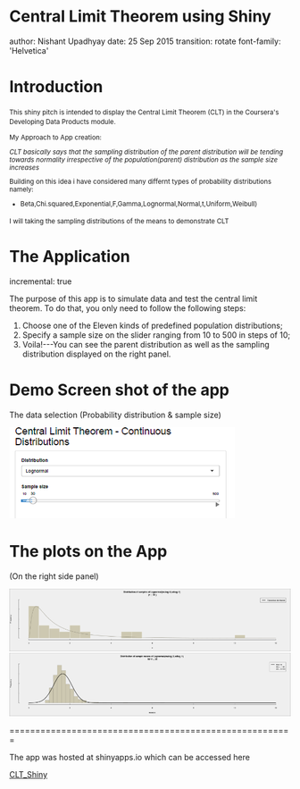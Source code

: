

Central Limit Theorem using Shiny
========================================================
author: Nishant Upadhyay
date: 25 Sep 2015
transition: rotate 
font-family: 'Helvetica'

Introduction
========================================================

<small>This shiny pitch is intended to display the Central Limit Theorem (CLT) in the Coursera's Developing Data Products module.

My Approach to App creation:

_CLT basically says that the sampling distribution of the parent distribution will be tending towards normality irrespective of the population(parent) distribution as the sample size increases_

Building on this idea i have considered many differnt types of probability distributions namely:
  * Beta,Chi.squared,Exponential,F,Gamma,Lognormal,Normal,t,Uniform,Weibull)
  
I will taking the sampling distributions of the means to demonstrate CLT</small>

The Application
========================================================
incremental: true

The purpose of this app is to simulate data and test the central limit theorem. To do that, you only need to follow the following steps:

  1. Choose one of the Eleven kinds of predefined population distributions;
  2. Specify a sample size on the slider ranging from 10 to 500 in steps of 10;
  3. Voila!---You can see the parent distribution as well as the sampling distribution displayed on the right panel.
  
Demo Screen shot of the app
========================================================
The data selection (Probability distribution & sample size)

![png1](png1.png)

The plots on the App 
=======================================================
(On the right side panel)

![download_1](download_1.png)
![download](download.png)

=======================================================

The app was hosted at shinyapps.io which can be accessed here

[CLT_Shiny](https://nishantsbi.shinyapps.io/CLT_Shiny)
